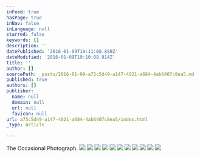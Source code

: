 ```yaml
---
inFeed: true
hasPage: true
inNav: false
inLanguage: null
starred: false
keywords: []
description: ''
datePublished: '2016-01-09T19:11:08.880Z'
dateModified: '2016-01-09T19:10:08.914Z'
title: ''
author: []
sourcePath: _posts/2016-01-09-a75c5d49-a147-4021-a684-4ab6407c8ea5.md
published: true
authors: []
publisher:
  name: null
  domain: null
  url: null
  favicon: null
url: a75c5d49-a147-4021-a684-4ab6407c8ea5/index.html
_type: Article

---
```

The Occasional Photograph.
![](https://the-grid-user-content.s3-us-west-2.amazonaws.com/5bf919f1-005f-4540-a8f8-2c41519ea495.jpg)
![](https://the-grid-user-content.s3-us-west-2.amazonaws.com/fbfae634-dfcc-4f02-a445-f23e11093ea6.jpg)
![](https://the-grid-user-content.s3-us-west-2.amazonaws.com/e868ce09-46d8-4751-835f-9b26de95d0a1.jpg)
![](https://the-grid-user-content.s3-us-west-2.amazonaws.com/808fa432-6074-4a48-a4c8-bad9b501d76a.jpg)
![](https://the-grid-user-content.s3-us-west-2.amazonaws.com/2031f807-7fee-43c0-8529-378fff254cc4.jpg)
![](https://the-grid-user-content.s3-us-west-2.amazonaws.com/49846b23-dfa9-46f5-9474-bbbaa172b93f.jpg)
![](https://the-grid-user-content.s3-us-west-2.amazonaws.com/21aedf9e-d65b-454e-92d7-158aa96995ca.jpg)
![](https://the-grid-user-content.s3-us-west-2.amazonaws.com/e5d74414-abfe-47bf-a1c2-a7b2051d8f69.jpg)
![](https://the-grid-user-content.s3-us-west-2.amazonaws.com/58fcffe3-dea5-48f6-9c33-bc83a30e30ac.jpg)
![](https://the-grid-user-content.s3-us-west-2.amazonaws.com/f9381459-0808-495c-9da3-34da9b2daa6b.jpg)
![](https://the-grid-user-content.s3-us-west-2.amazonaws.com/9c230572-4527-4d87-af59-193125aad88f.jpg)